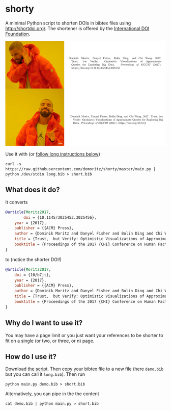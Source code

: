 # shorty

A minimal Python script to shorten DOIs in bibtex files using http://shortdoi.org/. The shortener is offered by the [International DOI Foundation](https://www.doi.org/).

<div style="text-align:center">
    <img src="images/meme.jpg" width="640"></img>
</div>

Use it with (or [follow long instructions below](#how-do-i-use-it))

```
curl -s https://raw.githubusercontent.com/domoritz/shorty/master/main.py | python /dev/stdin long.bib > short.bib
```

## What does it do?

It converts

```bib
@article{Moritz2017,
    	doi = {10.1145/3025453.3025456},
	year = {2017},
	publisher = {{ACM} Press},
	author = {Dominik Moritz and Danyel Fisher and Bolin Ding and Chi Wang},
	title = {Trust,  but Verify: Optimistic Visualizations of Approximate Queries for Exploring Big Data},
	booktitle = {Proceedings of the 2017 {CHI} Conference on Human Factors in Computing Systems  - {CHI} {\textquotesingle}17}
}
```

to (notice the shorter DOI!)

```bib
@article{Moritz2017,
	doi = {10/b7jt},
	year = {2017},
	publisher = {{ACM} Press},
	author = {Dominik Moritz and Danyel Fisher and Bolin Ding and Chi Wang},
	title = {Trust,  but Verify: Optimistic Visualizations of Approximate Queries for Exploring Big Data},
	booktitle = {Proceedings of the 2017 {CHI} Conference on Human Factors in Computing Systems  - {CHI} {\textquotesingle}17}
}
```

## Why do I want to use it?

You may have a page limit or you just want your references to be shorter to fit on a single (or two, or three, or n) page. 

## How do I use it?

Download [the script](main.py). Then copy your bibtex file to a new file (here `demo.bib` but you can call it `long.bib`). Then run

```
python main.py demo.bib > short.bib
```

Alternatively, you can pipe in the the content

```
cat demo.bib | python main.py > short.bib
```
